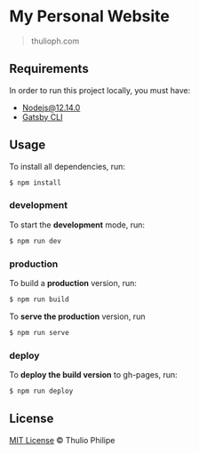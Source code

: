 # My Personal Website

> thulioph.com

## Requirements

In order to run this project locally, you must have:

- [Nodejs@12.14.0](https://nodejs.org/dist/v12.14.0/)
- [Gatsby CLI](https://www.npmjs.com/package/gatsby-cli)

## Usage

To install all dependencies, run:

```bash
$ npm install
```

### development

To start the **development** mode, run:

```bash
$ npm run dev
```

### production

To build a **production** version, run:

```bash
$ npm run build
```

To **serve the production** version, run

```bash
$ npm run serve
```

### deploy

To **deploy the build version** to gh-pages, run:

```bash
$ npm run deploy
```

## License

[MIT License](https://thulioph.mit-license.org/) © Thulio Philipe